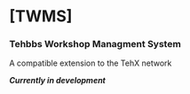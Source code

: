 # [TWMS]
### Tehbbs Workshop Managment System
A compatible extension to the TehX network

***Currently in development***

